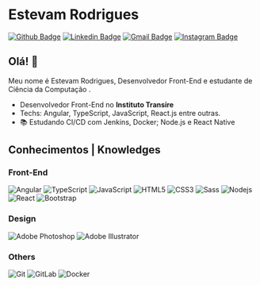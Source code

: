 # Estevam Rodrigues

[![Github Badge](https://img.shields.io/badge/-Github-000?style=flat-square&logo=Github&logoColor=white&link=https://github.com/EstevamH)](https://github.com/EstevamH)
[![Linkedin Badge](https://img.shields.io/badge/-LinkedIn-blue?style=flat-square&logo=Linkedin&logoColor=white&link=https://www.linkedin.com/in/estevamhlrodrigues/)](https://www.linkedin.com/in/estevamhlrodrigues/)
[![Gmail Badge](https://img.shields.io/badge/-Gmail-c14438?style=flat-square&logo=Gmail&logoColor=white&link=mailto:estevamlrodrigues@gmail.com)](mailto:estevamlrodrigues@gmail.com)
[![Instagram Badge](https://img.shields.io/badge/-Instagram-black?style=flat-square&logo=Instagram&logoColor=white&link=https://www.instagram.com/estevaanrodrigues)](https://https://www.instagram.com/estevaanrodrigues/)

## Olá! 👋

Meu nome é Estevam Rodrigues, Desenvolvedor Front-End e estudante de Ciência da Computação .

- Desenvolvedor Front-End no **Instituto Transire**
- Techs: Angular, TypeScript, JavaScript, React.js entre outras.
- :books: Estudando CI/CD com Jenkins, Docker; Node.js e React Native

## Conhecimentos | Knowledges

### Front-End
![Angular](https://img.shields.io/badge/-Angular-990000?style=flat-square&logo=angular)
![TypeScript](https://img.shields.io/badge/-TypeScript-000066?style=flat-square&logo=typescript)
![JavaScript](https://img.shields.io/badge/-JavaScript-black?style=flat-square&logo=javascript)
![HTML5](https://img.shields.io/badge/-HTML5-%23E44D27?style=flat-square&logo=html5&logoColor=ffffff)
![CSS3](https://img.shields.io/badge/-CSS3-%231572B6?style=flat-square&logo=css3)
![Sass](https://img.shields.io/badge/-Sass-%23CC6699?style=flat-square&logo=sass&logoColor=ffffff)
![Nodejs](https://img.shields.io/badge/-Nodejs-black?style=flat-square&logo=Node.js)
![React](https://img.shields.io/badge/-React-%23282C34?style=flat-square&logo=react)
![Bootstrap](https://img.shields.io/badge/-Bootstrap-563D7C?style=flat-square&logo=bootstrap)

### Design
![Adobe Photoshop](http://img.shields.io/badge/-Abode%20Photoshop-26C9FF?style=flat-square&logo=adobe-photoshop&logoColor=ffffff)
![Adobe Illustrator](http://img.shields.io/badge/-Abode%20Illustrator-FC8F30?style=flat-square&logo=adobe-illustrator&logoColor=ffffff)

### Others
![Git](https://img.shields.io/badge/-Git-000033?style=flat-square&logo=git)
![GitLab](https://img.shields.io/badge/-GitLab-000033?style=flat-square&logo=gitlab)
![Docker](https://img.shields.io/badge/-Docker-000033?style=flat-square&logo=docker)
